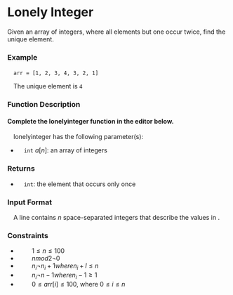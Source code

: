 # Lonely Integer

Given an array of integers, where all elements but one occur twice, find the unique element.

### Example
&emsp;`arr = [1, 2, 3, 4, 3, 2, 1]`

&emsp;The unique element is `4`

### Function Description

#### Complete the lonelyinteger function in the editor below.

&emsp;lonelyinteger has the following parameter(s):

- &emsp;`int` $a[n]$: an array of integers

### Returns
- &emsp;`int`: the element that occurs only once

### Input Format
&emsp;A line contains $n$ space-separated integers that describe the values in .

### Constraints
- &emsp;&emsp; $1 \leq n \leq 100$
- &emsp;&emsp; $n mod 2 \neg 0$ 
- &emsp;&emsp; $n_i \neg n_i+1 where n_i+l \leq n$ 
- &emsp;&emsp; $n_i \neg n-1 where n_i-1 \geq 1$
- &emsp;&emsp; $0 \leq arr[i] \leq 100$, where $0 \leq i \leq n$
